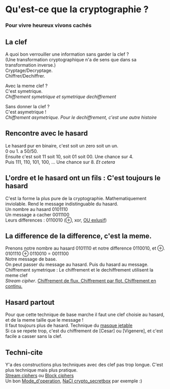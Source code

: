 Qu'est-ce que la cryptographie ?
================================

### Pour vivre heureux vivons cachés

La clef
-------

A quoi bon verrouiller une information sans garder la clef ?\
(Une transformation cryptographique n'a de sens que dans sa transformation inverse.)\
Cryptage/Decryptage.\
Chiffrer/Dechiffrer.

Avec la meme clef ?\
C'est symetrique.\
_Chiffrement symetrique et symetrique dechiffrement_

Sans donner la clef ?\
C'est asymetrique !\
_Chiffrement asymetrique. Pour le dechiffrement, c'est une autre histoire_

## Rencontre avec le hasard
Le hasard pur en binaire, c'est soit un zero soit un un. \
0 ou 1. a 50/50.\
Ensuite c'est soit 11 soit 10, soit 01 soit 00.
Une chance sur 4.\
Puis 111, 110, 101, 100, ...
Une chance sur 8. _Et cetera_

## L'ordre et le hasard ont un fils : C'est toujours le hasard
C'est la forme la plus pure de la cryptographie. Mathematiquement inviolable. Rend le message indistinguable du hasard.\
Un nombre au hasard 0101110\
Un message a cacher 0011100\
Leurs differences : 0110010 (⊕, xor, [OU exlusif](https://fr.wikipedia.org/wiki/Fonction_OU_exclusif))

## La difference de la difference, c'est la meme.
Prenons notre nombre au hasard 0101110 et notre difference 0110010, et ⊕.\
0101110 ⊕ 0110010 = 0011100\
Notre message de base.\
On peut passer du message au hasard. Puis du hasard au message.\
Chiffrement symetrique : Le chiffrement et le dechiffrement utilisent la meme clef\
_Stream cipher_. [Chiffrement de flux. Chiffrement par flot. Chiffrement en continu.](https://fr.wikipedia.org/wiki/Chiffrement_de_flux)

## Hasard partout
Pour que cette technique de base marche il faut une clef choisie au hasard, et de la meme taille que le message !\
Il faut toujours plus de hasard. Technique du [masque jetable](https://fr.wikipedia.org/wiki/Masque_jetable)\
Si ca se repete trop, c'est du chiffrement de [Cesar] ou [Vigenere], et c'est facile a casser sans la clef.

## Techni-cite
Y'a des constructions plus techniques avec des clef pas trop longue. C'est plus technique mais plus pratique.\
[Stream ciphers](https://fr.wikipedia.org/wiki/Chiffrement_de_flux) ou [Block ciphers](https://en.wikipedia.org/wiki/Block_cipher)\
Un bon [Mode_d'operation](https://fr.wikipedia.org/wiki/Mode_d%27op%C3%A9ration_(cryptographie)), [NaCl crypto_secretbox](https://nacl.cr.yp.to/secretbox.html) par exemple :)